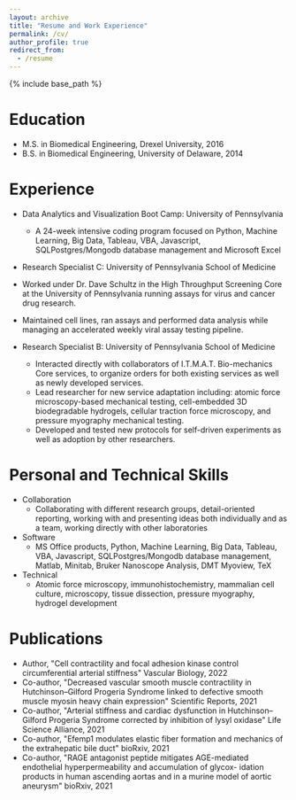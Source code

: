 ```yaml
---
layout: archive
title: "Resume and Work Experience"
permalink: /cv/
author_profile: true
redirect_from:
  - /resume
---
```


{% include base_path %}

Education
======
* M.S. in Biomedical Engineering, Drexel University, 2016
* B.S. in Biomedical Engineering, University of Delaware, 2014

Experience
======
* Data Analytics and Visualization Boot Camp: University of Pennsylvania 
  * A 24-week intensive coding program focused on Python, Machine Learning, Big Data, Tableau, VBA, Javascript, SQLPostgres/Mongodb database management and Microsoft Excel

*  Research Specialist C: University of Pennsylvania School of Medicine
  * Worked under Dr. Dave Schultz in the High Throughput Screening Core at the University of Pennsylvania running assays for virus and cancer drug research.
  * Maintained cell lines, ran assays and performed data analysis while managing an accelerated weekly viral assay testing pipeline.

* Research Specialist B: University of Pennsylvania School of Medicine
  * Interacted directly with collaborators of I.T.M.A.T. Bio-mechanics Core services, to organize orders for both existing services as well as newly developed services.
  * Lead researcher for new service adaptation including: atomic force microscopy-based mechanical testing, cell-embedded 3D biodegradable hydrogels, cellular traction force microscopy, and pressure myography mechanical testing.
  * Developed and tested new protocols for self-driven experiments as well as adoption by other researchers.
  
Personal and Technical Skills
======
* Collaboration 
  * Collaborating with different research groups, detail-oriented reporting,  working with and presenting ideas both individually and as a team, working directly with other laboratories
* Software
  * MS Office products, Python, Machine Learning, Big Data, Tableau, VBA, Javascript, SQLPostgres/Mongodb database management, Matlab, Minitab, Bruker Nanoscope Analysis, DMT Myoview, TeX
* Technical 
  * Atomic force microscopy, immunohistochemistry, mammalian cell culture,  microscopy, tissue dissection, pressure myography, hydrogel development

Publications
======
* Author, "Cell contractility and focal adhesion kinase control circumferential arterial stiffness" Vascular Biology, 2022
* Co-author, "Decreased vascular smooth muscle contractility in Hutchinson–Gilford Progeria Syndrome linked to defective
smooth muscle myosin heavy chain expression" Scientific Reports, 2021
* Co-author, "Arterial stiffness and cardiac dysfunction in Hutchinson–Gilford Progeria Syndrome corrected by inhibition of
lysyl oxidase" Life Science Alliance, 2021
* Co-author, "Efemp1 modulates elastic fiber formation and mechanics of the extrahepatic bile duct" bioRxiv, 2021
* Co-author, "RAGE antagonist peptide mitigates AGE-mediated endothelial hyperpermeability and accumulation of glycox-
idation products in human ascending aortas and in a murine model of aortic aneurysm" bioRxiv, 2021
